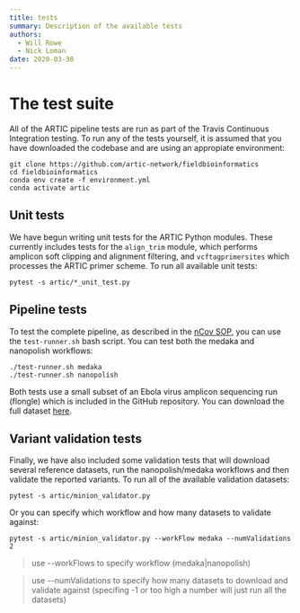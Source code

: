 ```yaml
---
title: tests
summary: Description of the available tests
authors:
  - Will Rowe
  - Nick Loman
date: 2020-03-30
---
```


# The test suite

All of the ARTIC pipeline tests are run as part of the Travis Continuous Integration testing. To run any of the tests yourself, it is assumed that you have downloaded the codebase and are using an appropiate environment:

```
git clone https://github.com/artic-network/fieldbioinformatics
cd fieldbioinformatics
conda env create -f environment.yml
conda activate artic
```

## Unit tests

We have begun writing unit tests for the ARTIC Python modules. These currently includes tests for the `align_trim` module, which performs amplicon soft clipping and alignment filtering, and `vcftagprimersites` which processes the ARTIC primer scheme. To run all available unit tests:

```
pytest -s artic/*_unit_test.py
```

## Pipeline tests

To test the complete pipeline, as described in the [nCov SOP](https://artic.network/ncov-2019/ncov2019-bioinformatics-sop.html), you can use the `test-runner.sh` bash script. You can test both the medaka and nanopolish workflows:

```
./test-runner.sh medaka
./test-runner.sh nanopolish
```

Both tests use a small subset of an Ebola virus amplicon sequencing run (flongle) which is included in the GitHub repository. You can download the full dataset [here](http://artic.s3.climb.ac.uk/run-folders/EBOV_Amplicons_flongle.tar.gz).

## Variant validation tests

Finally, we have also included some validation tests that will download several reference datasets, run the nanopolish/medaka workflows and then validate the reported variants. To run all of the available validation datasets:

```
pytest -s artic/minion_validator.py
```

Or you can specify which workflow and how many datasets to validate against:

```
pytest -s artic/minion_validator.py --workFlow medaka --numValidations 2
```

> use --workFlows to specify workflow (medaka|nanopolish)

> use --numValidations to specify how many datasets to download and validate against (specifing -1 or too high a number will just run all the datasets)
